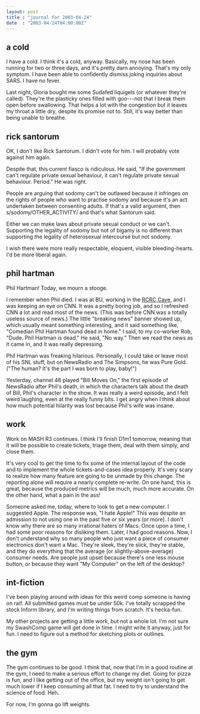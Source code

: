 ```yaml
---
layout: post
title : "journal for 2003-04-24"
date  : "2003-04-24T04:00:00Z"
---
```


## a cold

I have a cold.  I think it's a cold, anyway.  Basically, my nose has been running for two or three days, and it's pretty darn annoying.  That's my only symptom.  I have been able to confidently dismiss joking inquiries about SARS. I have no fever.

Last night, Gloria bought me some Sudafed liquigels (or whatever they're called).  They're the plasticky ones filled with goo---not that I break them open before swallowing.  That helps a lot with the congestion but it leaves my throat a little dry, despite its promise not to.  Still, it's way better than being unable to breathe.

## rick santorum

OK, I don't like Rick Santorum.  I didn't vote for him.  I will probably vote against him again.

Despite that, this current fiasco is ridiculous.  He said, "If the government can't regulate private sexual behaviour, it can't regulate private sexual behaviour.  Period."  He was right.

People are arguing that sodomy can't be outlawed because it infringes on the rights of people who want to practise sodomy and because it's an act undertaken between consenting adults.  If that's a valid argument, then s/sodomy/OTHER_ACTIVITY/ and that's what Santorum said.

Either we can make laws about private sexual conduct or we can't.  Supporting the legality of sodomy but not of bigamy is no different than supporting the legality of heterosexual intercourse but not sodomy.

I wish there were more really respectable, eloquent, visible bleeding-hearts. I'd be more liberal again.

## phil hartman

Phil Hartman!  Today, we mourn a stooge.

I remember when Phil died.  I was at BU, working in the <a href='/images/work/rcrc'>RCRC Cave</a>, and I was keeping an eye on CNN.  It was a pretty boring job, and so I refreshed CNN a lot and read most of the news.  (This was before CNN was a totally useless source of news.)  The little "breaking news" banner showed up, which usually meant something interesting, and it said something like, "Comedian Phil Hartman found dead in home."  I said, to my co-worker Rob, "Dude.  Phil Hartman is dead."  He said, "No way." Then we read the news as it came in, and it was really depressing.

Phil Hartman was freaking hilarious.  Personally, I could take or leave most of his SNL stuff, but on NewsRadio and The Simpsons, he was Pure Gold.  ("The human?  It's the part I was born to play, baby!")

Yesterday, channel 48 played "Bill Moves On," the first episode of NewsRadio after Phil's death, in which the characters talk about the death of Bill, Phil's character in the show.  It was really a weird episode, and I felt weird laughing, even at the really funny bits.  I get angry when I think about how much potential hilarity was lost because Phil's wife was insane.

## work

Work on MASH R3 continues.  I think I'll finish D1m1 tomorrow, meaning that it will be possible to create tickets, triage them, deal with them simply, and close them.

It's very cool to get the time to fix some of the internal layout of the code and to implement the whole tickets-and-cases idea properly.  It's very scary to realize how many feature are going to be unmade by this change.  The reporting alone will require a nearly complete re-write.  On one hand, this is great, because the produced metrics will be much, much more accurate.  On the other hand, what a pain in the ass!

Someone asked me, today, where to look to get a new computer.  I suggested Apple.  The response was, "I hate Apple!"  This was despite an admission to not using one in the past five or six years (or more).  I don't know why there are so many irrational haters of Macs.  Once upon a time, I had some poor reasons for disliking them.  Later, I had good reasons.  Now, I don't understand why so many people who just want a piece of consumer electronics don't want a Mac. They're sleek, they're slick, they're stable, and they do everything that the average (or slightly-above-average) consumer needs.  Are people just upset because there's one less mouse button, or because they want "My Computer" on the left of the desktop?

## int-fiction

I've been playing around with ideas for this weird comp someone is having on raif.  All submitted games must be under 50k.  I've totally scrapped the stock Inform library, and I'm writing things from scratch.  It's hecka-fun.

My other projects are getting a little work, but not a whole lot.  I'm not sure my SwashComp game will get done in time.  I might write it anyway, just for fun.  I need to figure out a method for sketching plots or outlines.

## the gym

The gym continues to be good.  I think that, now that I'm in a good routine at the gym, I need to make a serious effort to change my diet.  Going for pizza is fun, and I like getting out of the office, but my weight isn't going to get much lower if I keep consuming all that fat.  I need to try to understand the science of food.  Heh.

For now, I'm gonna go lift weights.

